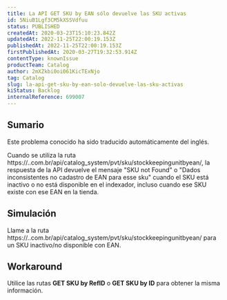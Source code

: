```yaml
---
title: La API GET SKU by EAN sólo devuelve las SKU activas
id: 5NiuB1Lgf3CM5kXSSVdfuu
status: PUBLISHED
createdAt: 2020-03-23T15:10:23.842Z
updatedAt: 2022-11-25T22:00:19.153Z
publishedAt: 2022-11-25T22:00:19.153Z
firstPublishedAt: 2020-03-27T19:32:53.914Z
contentType: knownIssue
productTeam: Catalog
author: 2mXZkbi0oi061KicTExNjo
tag: Catalog
slug: la-api-get-sku-by-ean-solo-devuelve-las-sku-activas
kiStatus: Backlog
internalReference: 699007
---
```


## Sumario

<div class="alert alert-info">
  <p>Este problema conocido ha sido traducido automáticamente del inglés.</p>
</div>



Cuando se utiliza la ruta https://..com.br/api/catalog_system/pvt/sku/stockkeepingunitbyean/, la respuesta de la API devuelve el mensaje "SKU not Found" o "Dados inconsistentes no cadastro de EAN para esse sku" cuando el SKU está inactivo o no está disponible en el indexador, incluso cuando ese SKU existe con ese EAN en la tienda.



## Simulación



Llame a la ruta https://..com.br/api/catalog_system/pvt/sku/stockkeepingunitbyean/ para un SKU inactivo/no disponible con EAN.



## Workaround




Utilice las rutas **GET SKU by RefID** o **GET SKU by ID** para obtener la misma información.


